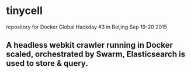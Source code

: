 # tinycell
 repository for Docker Global Hackday #3 in Beijing Sep 19-20 2015
##  A headless webkit crawler running in Docker scaled, orchestrated by Swarm, Elasticsearch is used to store & query.

